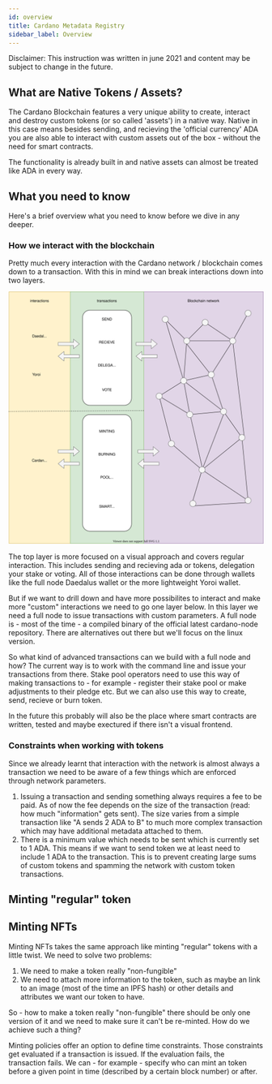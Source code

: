 ```yaml
---
id: overview
title: Cardano Metadata Registry
sidebar_label: Overview
---
```


Disclaimer: This instruction was written in june 2021 and content may be subject to change in the future.

## What are Native Tokens / Assets?

The Cardano Blockchain features a very unique ability to create, interact and destroy custom tokens (or so called 'assets') in a native way.
Native in this case means besides sending, and recieving the 'official currency' ADA you are also able to interact with custom assets out of the box - without the need for smart contracts.

The functionality is already built in and native assets can almost be treated like ADA in every way.

## What you need to know 
Here's a brief overview what you need to know before we dive in any deeper.

### How we interact with the blockchain
Pretty much every interaction with the Cardano network / blockchain comes down to a transaction. With this in mind we can break interactions down into two layers.

![img](../../static/img/nfts/overview_nfts.svg)

The top layer is more focused on a visual approach and covers regular interaction. 
This includes sending and recieving ada or tokens, delegation your stake or voting. All of those interactions can be done through wallets like the full node Daedalus wallet or the more lightweight Yoroi wallet.

But if we want to drill down and have more possibilites to interact and make more "custom" interactions we need to go one layer below. 
In this layer we need a full node to issue transactions with custom parameters. 
A full node is - most of the time - a compiled binary of the official latest cardano-node repository. There are alternatives out there but we'll focus on the linux version.

So what kind of advanced transactions can we build with a full node and how?
The current way is to work with the command line and issue your transactions from there. 
Stake pool operators need to use this way of making transactions to - for example - register their stake pool or make adjustments to their pledge etc.
But we can also use this way to create, send, recieve or burn token.

In the future this probably will also be the place where smart contracts are written, tested and maybe exectured if there isn't a visual frontend.

### Constraints when working with tokens

Since we already learnt that interaction with the network is almost always a transaction we need to be aware of a few things which are enforced through network parameters.

1. Issuing a transaction and sending something always requires a fee to be paid. As of now the fee depends on the size of the transaction (read: how much "information" gets sent). The size varies from a simple transaction like "A sends 2 ADA to B" to much more complex transaction which may have additional metadata attached to them.
2. There is a minimum value which needs to be sent which is currently set to 1 ADA. This means if we want to send token we at least need to include 1 ADA to the transaction. This is to prevent creating large sums of custom tokens and spamming the network with custom token transactions.

## Minting "regular" token 

## Minting NFTs
Minting NFTs takes the same approach like minting "regular" tokens with a little twist. 
We need to solve two problems:
1. We need to make a token really "non-fungible"
2. We need to attach more information to the token, such as maybe an link to an image (most of the time an IPFS hash) or other details and attributes we want our token to have.

So - how to make a token really "non-fungible" there should be only one version of it and we need to make sure it can't be re-minted.
How do we achieve such a thing?

Minting policies offer an option to define time constraints. Those constraints get evaluated if a transaction is issued. If the evaluation fails, the transaction fails.
We can - for example - specify who can mint an token before a given point in time (described by a certain block number) or after. 


